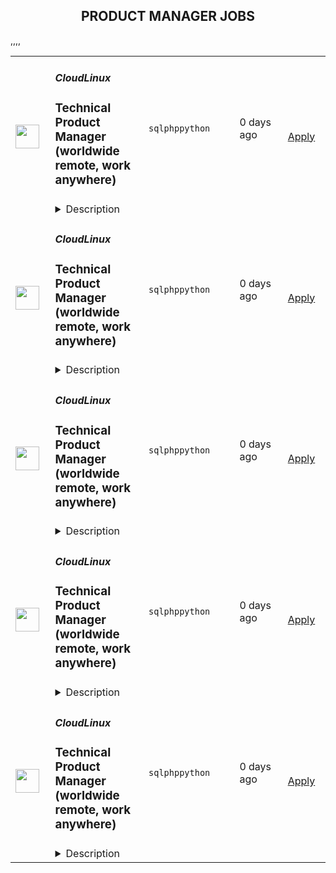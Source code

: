 <div align="center"><h2>PRODUCT MANAGER JOBS</h2></div><table><tr>
                <td width="100" height="100" rowspan="2">
                    <img src="https://avatars.githubusercontent.com/u/16290369?s=200&v=4" width="38px" height="auto">
                </td>
                <td width="300">
                    <h5>CloudLinux</h5>
                    <h3>Technical Product Manager (worldwide remote, work anywhere)</h3>
                </td>
                <td width="300">
                    <code>sql</code><code>php</code><code>python</code>
                </td>
                <td width="200">
                <text>0 days ago</text>
                </td>
                <td width="100" rowspan="2">
                <a href="https://www.realworkfromanywhere.com/jobs/technical-product-manager-worldwide-remote-work-anywhere-cloudlinux-8744" align="right" target="_blank">Apply</a>
                </td>
            </tr>
            <tr>
                <td colspan="3">
                <details><summary>Description</summary>
                <p>CloudLinux is a global, remote-first company. We are driven by our principles: do the right thing, employees first, we are remote first, and we deliver high-volume, low-cost Linux infrastructure and security products that help companies to increase the efficiency of their operations. Every person on our team supports each other and does what we can to ensure we are all successful.</p><p>At TuxCare, a brand of CloudLinux, we build solutions that help organizations secure and extend the life of their critical systems. With our Extended Lifecycle Support for Languages, we provide ongoing security updates and vulnerability patches for end-of-life versions of popular programming languages such as PHP, Python, Java, etc. This allows enterprises to maintain stable application environments without forced migrations, reducing operational risk and cost.</p><p>Our mission is to simplify long-term support for legacy technologies, keeping them secure, compliant, and production-ready.</p><p>For more information, visit our website:<a href="https://tuxcare.com/endless-lifecycle-support/" rel="nofollow noreferrer noopener" class="external"> https://tuxcare.com/endless-lifecycle-support/</a></p><p></p><h3>The Opportunity</h3><p>We're searching for an exceptional <strong>Technical Product Manager</strong> to lead our Prioritization &amp; System Analysis initiatives. This is a core strategic pillar, transforming how our developers design, manage, and extract value from their intricate data ecosystems.</p><p>You’ll lead the analysis and prioritization of vulnerabilities across legacy language runtimes, enabling developers to deliver timely, secure patches with minimal disruption. This role is a unique opportunity to architect the future of data-driven decision-making and drive quantifiable business impact for our diverse client base.</p><h3>As Technical Product Manager you'll:</h3><ul> <li>Own the product vision and patch-release roadmap for delivering security and bug-fix updates to end-of-life versions of key programming languages аnd frameworks (e.g., PHP, Python, Java).</li> <li>Continuously monitor CVE feeds, exploit chatter, and customer telemetry to rank vulnerabilities by risk, turning them into a clear, data-driven backlog for Engineering.</li> <li>Collaborate intimately with clients to understand their business processes, data challenges, and demonstrate how the value of our solutions can secure their operations.</li> <li>Partner cross-functionally with Engineering, Product Management, Client Success, and Sales to ensure alignment and successful product delivery.</li> <li>Leverage expertise in language runtimes, package managers, and CI/CD pipelines to guide tooling and architecture for rapid, reliable patch delivery.</li> <li>Drive the adoption of best practices in secure-development and system reliability by creating compelling blueprints and measuring their impact.</li> <li>Translate complex technical designs and system capabilities into clear value propositions that resonate with both technical and business stakeholders.</li> <li>Build and execute go-to-market strategies with measurable success metrics for our data-focused solutions.</li> <li>Communicate product vision and progress to different development groups across the organization.</li> <li>Useful links: <a href="https://docs.tuxcare.com/els-for-languages/" target="_blank" rel="nofollow noreferrer noopener" class="external">https://docs.tuxcare.com/els-for-languages/</a>  &amp;  <a href="https://cve.tuxcare.com/els/cve" target="_blank" rel="nofollow noreferrer noopener" class="external">https://cve.tuxcare.com/els/cve</a> </li> </ul><p></p><p><strong>Requirements</strong></p><ul> <li>4-6 years of system analysis experience or at similar role&nbsp;&nbsp;</li> <li>An exceptionally strong technical background with deep expertise in data processing (relational, NoSQL, graph), SQL, system design, and the ability to perform complex system analysis to understand data flow and dependencies.</li> <li>Data-driven decision-making abilities with extensive experience in both quantitative and qualitative analysis, especially relating to system performance and data integrity.</li> <li>Strategic thinking capabilities that connect intricate data initiatives to overarching business outcomes and long-term technical sustainability.</li> <li>Exceptional communication skills that allow you to articulate complex architectural concepts, distill insights from system analysis, and tell compelling stories with data to various stakeholders.</li> <li>Client obsession with a talent for uncovering deeply embedded technical and data needs and translating them into robust product opportunities.</li> <li>Comfort with ambiguity and the ability to make rapid, technically sound product decisions with incomplete information.</li> <li>Collaborative influencer who unites release engineering, security research, support, and sales around a single roadmap.</li> </ul><h3></h3><h3>Why You'll Love Working Here</h3><ul> <li>Architectural Impact: Lead product development for foundational data and system capabilities that redefine how businesses operate.</li> <li>Deep Technical Challenges: Dive into complex data structuring, system analysis, and high-performance computing problems.</li> <li>Client Transformation: See your product decisions directly empower major brands to become security enhanced .</li> <li>Growth Opportunity: Be at the forefront of data architecture, advanced analytics, and AI integration across diverse industries.</li> <li>Expert Team: Work with a passionate team dedicated to technical excellence and solving complex engineering challenges.</li> </ul><p><strong>Benefits</strong></p><p><strong>What's in it for you?</strong></p><ul><ul> <li>A focus on professional development.</li> <li>Interesting and challenging projects.</li> <li>Fully remote work with flexible working hours, that allows you to schedule your day and work from any location worldwide.</li> <li>Paid 24 days of vacation per year, 10 days of national holidays, and unlimited sick leaves.</li> <li>Compensation for private medical insurance.</li> <li>Co-working and gym/sports reimbursement.</li> <li>Budget for education.</li> <li>The opportunity to receive a reward for the most innovative idea that the company can patent.</li> </ul></ul><p></p><p><em>By applying for this position, you consent to the processing of your personal data as described in our Privacy Policy (</em><a href="https://cloudlinux.com/candidate-privacy-notice" target="_blank" rel="nofollow noreferrer noopener" class="external"><em>https://cloudlinux.com/candidate-privacy-notice</em></a><em>), which provides detailed information on how we maintain and handle your data.</em></p>
                </details>
                </td>
            </tr>,<tr>
                <td width="100" height="100" rowspan="2">
                    <img src="https://avatars.githubusercontent.com/u/16290369?s=200&v=4" width="38px" height="auto">
                </td>
                <td width="300">
                    <h5>CloudLinux</h5>
                    <h3>Technical Product Manager (worldwide remote, work anywhere)</h3>
                </td>
                <td width="300">
                    <code>sql</code><code>php</code><code>python</code>
                </td>
                <td width="200">
                <text>0 days ago</text>
                </td>
                <td width="100" rowspan="2">
                <a href="https://www.realworkfromanywhere.com/jobs/technical-product-manager-worldwide-remote-work-anywhere-cloudlinux-4886" align="right" target="_blank">Apply</a>
                </td>
            </tr>
            <tr>
                <td colspan="3">
                <details><summary>Description</summary>
                <p>CloudLinux is a global, remote-first company. We are driven by our principles: do the right thing, employees first, we are remote first, and we deliver high-volume, low-cost Linux infrastructure and security products that help companies to increase the efficiency of their operations. Every person on our team supports each other and does what we can to ensure we are all successful.</p><p>At TuxCare, a brand of CloudLinux, we build solutions that help organizations secure and extend the life of their critical systems. With our Extended Lifecycle Support for Languages, we provide ongoing security updates and vulnerability patches for end-of-life versions of popular programming languages such as PHP, Python, Java, etc. This allows enterprises to maintain stable application environments without forced migrations, reducing operational risk and cost.</p><p>Our mission is to simplify long-term support for legacy technologies, keeping them secure, compliant, and production-ready.</p><p>For more information, visit our website:<a href="https://tuxcare.com/endless-lifecycle-support/" rel="nofollow noreferrer noopener" class="external"> https://tuxcare.com/endless-lifecycle-support/</a></p><p></p><h3>The Opportunity</h3><p>We're searching for an exceptional <strong>Technical Product Manager</strong> to lead our Prioritization &amp; System Analysis initiatives. This is a core strategic pillar, transforming how our developers design, manage, and extract value from their intricate data ecosystems.</p><p>You’ll lead the analysis and prioritization of vulnerabilities across legacy language runtimes, enabling developers to deliver timely, secure patches with minimal disruption. This role is a unique opportunity to architect the future of data-driven decision-making and drive quantifiable business impact for our diverse client base.</p><h3>As Technical Product Manager you'll:</h3><ul> <li>Own the product vision and patch-release roadmap for delivering security and bug-fix updates to end-of-life versions of key programming languages аnd frameworks (e.g., PHP, Python, Java).</li> <li>Continuously monitor CVE feeds, exploit chatter, and customer telemetry to rank vulnerabilities by risk, turning them into a clear, data-driven backlog for Engineering.</li> <li>Collaborate intimately with clients to understand their business processes, data challenges, and demonstrate how the value of our solutions can secure their operations.</li> <li>Partner cross-functionally with Engineering, Product Management, Client Success, and Sales to ensure alignment and successful product delivery.</li> <li>Leverage expertise in language runtimes, package managers, and CI/CD pipelines to guide tooling and architecture for rapid, reliable patch delivery.</li> <li>Drive the adoption of best practices in secure-development and system reliability by creating compelling blueprints and measuring their impact.</li> <li>Translate complex technical designs and system capabilities into clear value propositions that resonate with both technical and business stakeholders.</li> <li>Build and execute go-to-market strategies with measurable success metrics for our data-focused solutions.</li> <li>Communicate product vision and progress to different development groups across the organization.</li> <li>Useful links: <a href="https://docs.tuxcare.com/els-for-languages/" target="_blank" rel="nofollow noreferrer noopener" class="external">https://docs.tuxcare.com/els-for-languages/</a>  &amp;  <a href="https://cve.tuxcare.com/els/cve" target="_blank" rel="nofollow noreferrer noopener" class="external">https://cve.tuxcare.com/els/cve</a> </li> </ul><p></p><p><strong>Requirements</strong></p><ul> <li>4-6 years of system analysis experience or at similar role&nbsp;&nbsp;</li> <li>An exceptionally strong technical background with deep expertise in data processing (relational, NoSQL, graph), SQL, system design, and the ability to perform complex system analysis to understand data flow and dependencies.</li> <li>Data-driven decision-making abilities with extensive experience in both quantitative and qualitative analysis, especially relating to system performance and data integrity.</li> <li>Strategic thinking capabilities that connect intricate data initiatives to overarching business outcomes and long-term technical sustainability.</li> <li>Exceptional communication skills that allow you to articulate complex architectural concepts, distill insights from system analysis, and tell compelling stories with data to various stakeholders.</li> <li>Client obsession with a talent for uncovering deeply embedded technical and data needs and translating them into robust product opportunities.</li> <li>Comfort with ambiguity and the ability to make rapid, technically sound product decisions with incomplete information.</li> <li>Collaborative influencer who unites release engineering, security research, support, and sales around a single roadmap.</li> </ul><h3></h3><h3>Why You'll Love Working Here</h3><ul> <li>Architectural Impact: Lead product development for foundational data and system capabilities that redefine how businesses operate.</li> <li>Deep Technical Challenges: Dive into complex data structuring, system analysis, and high-performance computing problems.</li> <li>Client Transformation: See your product decisions directly empower major brands to become security enhanced .</li> <li>Growth Opportunity: Be at the forefront of data architecture, advanced analytics, and AI integration across diverse industries.</li> <li>Expert Team: Work with a passionate team dedicated to technical excellence and solving complex engineering challenges.</li> </ul><p><strong>Benefits</strong></p><p><strong>What's in it for you?</strong></p><ul><ul> <li>A focus on professional development.</li> <li>Interesting and challenging projects.</li> <li>Fully remote work with flexible working hours, that allows you to schedule your day and work from any location worldwide.</li> <li>Paid 24 days of vacation per year, 10 days of national holidays, and unlimited sick leaves.</li> <li>Compensation for private medical insurance.</li> <li>Co-working and gym/sports reimbursement.</li> <li>Budget for education.</li> <li>The opportunity to receive a reward for the most innovative idea that the company can patent.</li> </ul></ul><p></p><p><em>By applying for this position, you consent to the processing of your personal data as described in our Privacy Policy (</em><a href="https://cloudlinux.com/candidate-privacy-notice" target="_blank" rel="nofollow noreferrer noopener" class="external"><em>https://cloudlinux.com/candidate-privacy-notice</em></a><em>), which provides detailed information on how we maintain and handle your data.</em></p>
                </details>
                </td>
            </tr>,<tr>
                <td width="100" height="100" rowspan="2">
                    <img src="https://avatars.githubusercontent.com/u/16290369?s=200&v=4" width="38px" height="auto">
                </td>
                <td width="300">
                    <h5>CloudLinux</h5>
                    <h3>Technical Product Manager (worldwide remote, work anywhere)</h3>
                </td>
                <td width="300">
                    <code>sql</code><code>php</code><code>python</code>
                </td>
                <td width="200">
                <text>0 days ago</text>
                </td>
                <td width="100" rowspan="2">
                <a href="https://www.realworkfromanywhere.com/jobs/technical-product-manager-worldwide-remote-work-anywhere-cloudlinux-375" align="right" target="_blank">Apply</a>
                </td>
            </tr>
            <tr>
                <td colspan="3">
                <details><summary>Description</summary>
                <p>CloudLinux is a global, remote-first company. We are driven by our principles: do the right thing, employees first, we are remote first, and we deliver high-volume, low-cost Linux infrastructure and security products that help companies to increase the efficiency of their operations. Every person on our team supports each other and does what we can to ensure we are all successful.</p><p>At TuxCare, a brand of CloudLinux, we build solutions that help organizations secure and extend the life of their critical systems. With our Extended Lifecycle Support for Languages, we provide ongoing security updates and vulnerability patches for end-of-life versions of popular programming languages such as PHP, Python, Java, etc. This allows enterprises to maintain stable application environments without forced migrations, reducing operational risk and cost.</p><p>Our mission is to simplify long-term support for legacy technologies, keeping them secure, compliant, and production-ready.</p><p>For more information, visit our website:<a href="https://tuxcare.com/endless-lifecycle-support/" rel="nofollow noreferrer noopener" class="external"> https://tuxcare.com/endless-lifecycle-support/</a></p><p></p><h3>The Opportunity</h3><p>We're searching for an exceptional <strong>Technical Product Manager</strong> to lead our Prioritization &amp; System Analysis initiatives. This is a core strategic pillar, transforming how our developers design, manage, and extract value from their intricate data ecosystems.</p><p>You’ll lead the analysis and prioritization of vulnerabilities across legacy language runtimes, enabling developers to deliver timely, secure patches with minimal disruption. This role is a unique opportunity to architect the future of data-driven decision-making and drive quantifiable business impact for our diverse client base.</p><h3>As Technical Product Manager you'll:</h3><ul> <li>Own the product vision and patch-release roadmap for delivering security and bug-fix updates to end-of-life versions of key programming languages аnd frameworks (e.g., PHP, Python, Java).</li> <li>Continuously monitor CVE feeds, exploit chatter, and customer telemetry to rank vulnerabilities by risk, turning them into a clear, data-driven backlog for Engineering.</li> <li>Collaborate intimately with clients to understand their business processes, data challenges, and demonstrate how the value of our solutions can secure their operations.</li> <li>Partner cross-functionally with Engineering, Product Management, Client Success, and Sales to ensure alignment and successful product delivery.</li> <li>Leverage expertise in language runtimes, package managers, and CI/CD pipelines to guide tooling and architecture for rapid, reliable patch delivery.</li> <li>Drive the adoption of best practices in secure-development and system reliability by creating compelling blueprints and measuring their impact.</li> <li>Translate complex technical designs and system capabilities into clear value propositions that resonate with both technical and business stakeholders.</li> <li>Build and execute go-to-market strategies with measurable success metrics for our data-focused solutions.</li> <li>Communicate product vision and progress to different development groups across the organization.</li> <li>Useful links: <a href="https://docs.tuxcare.com/els-for-languages/" target="_blank" rel="nofollow noreferrer noopener" class="external">https://docs.tuxcare.com/els-for-languages/</a>  &amp;  <a href="https://cve.tuxcare.com/els/cve" target="_blank" rel="nofollow noreferrer noopener" class="external">https://cve.tuxcare.com/els/cve</a> </li> </ul><p></p><p><strong>Requirements</strong></p><ul> <li>4-6 years of system analysis experience or at similar role&nbsp;&nbsp;</li> <li>An exceptionally strong technical background with deep expertise in data processing (relational, NoSQL, graph), SQL, system design, and the ability to perform complex system analysis to understand data flow and dependencies.</li> <li>Data-driven decision-making abilities with extensive experience in both quantitative and qualitative analysis, especially relating to system performance and data integrity.</li> <li>Strategic thinking capabilities that connect intricate data initiatives to overarching business outcomes and long-term technical sustainability.</li> <li>Exceptional communication skills that allow you to articulate complex architectural concepts, distill insights from system analysis, and tell compelling stories with data to various stakeholders.</li> <li>Client obsession with a talent for uncovering deeply embedded technical and data needs and translating them into robust product opportunities.</li> <li>Comfort with ambiguity and the ability to make rapid, technically sound product decisions with incomplete information.</li> <li>Collaborative influencer who unites release engineering, security research, support, and sales around a single roadmap.</li> </ul><h3></h3><h3>Why You'll Love Working Here</h3><ul> <li>Architectural Impact: Lead product development for foundational data and system capabilities that redefine how businesses operate.</li> <li>Deep Technical Challenges: Dive into complex data structuring, system analysis, and high-performance computing problems.</li> <li>Client Transformation: See your product decisions directly empower major brands to become security enhanced .</li> <li>Growth Opportunity: Be at the forefront of data architecture, advanced analytics, and AI integration across diverse industries.</li> <li>Expert Team: Work with a passionate team dedicated to technical excellence and solving complex engineering challenges.</li> </ul><p><strong>Benefits</strong></p><p><strong>What's in it for you?</strong></p><ul><ul> <li>A focus on professional development.</li> <li>Interesting and challenging projects.</li> <li>Fully remote work with flexible working hours, that allows you to schedule your day and work from any location worldwide.</li> <li>Paid 24 days of vacation per year, 10 days of national holidays, and unlimited sick leaves.</li> <li>Compensation for private medical insurance.</li> <li>Co-working and gym/sports reimbursement.</li> <li>Budget for education.</li> <li>The opportunity to receive a reward for the most innovative idea that the company can patent.</li> </ul></ul><p></p><p><em>By applying for this position, you consent to the processing of your personal data as described in our Privacy Policy (</em><a href="https://cloudlinux.com/candidate-privacy-notice" target="_blank" rel="nofollow noreferrer noopener" class="external"><em>https://cloudlinux.com/candidate-privacy-notice</em></a><em>), which provides detailed information on how we maintain and handle your data.</em></p>
                </details>
                </td>
            </tr>,<tr>
                <td width="100" height="100" rowspan="2">
                    <img src="https://avatars.githubusercontent.com/u/16290369?s=200&v=4" width="38px" height="auto">
                </td>
                <td width="300">
                    <h5>CloudLinux</h5>
                    <h3>Technical Product Manager (worldwide remote, work anywhere)</h3>
                </td>
                <td width="300">
                    <code>sql</code><code>php</code><code>python</code>
                </td>
                <td width="200">
                <text>0 days ago</text>
                </td>
                <td width="100" rowspan="2">
                <a href="https://www.realworkfromanywhere.com/jobs/technical-product-manager-worldwide-remote-work-anywhere-cloudlinux-4962" align="right" target="_blank">Apply</a>
                </td>
            </tr>
            <tr>
                <td colspan="3">
                <details><summary>Description</summary>
                <p>CloudLinux is a global, remote-first company. We are driven by our principles: do the right thing, employees first, we are remote first, and we deliver high-volume, low-cost Linux infrastructure and security products that help companies to increase the efficiency of their operations. Every person on our team supports each other and does what we can to ensure we are all successful.</p><p>At TuxCare, a brand of CloudLinux, we build solutions that help organizations secure and extend the life of their critical systems. With our Extended Lifecycle Support for Languages, we provide ongoing security updates and vulnerability patches for end-of-life versions of popular programming languages such as PHP, Python, Java, etc. This allows enterprises to maintain stable application environments without forced migrations, reducing operational risk and cost.</p><p>Our mission is to simplify long-term support for legacy technologies, keeping them secure, compliant, and production-ready.</p><p>For more information, visit our website:<a href="https://tuxcare.com/endless-lifecycle-support/" rel="nofollow noreferrer noopener" class="external"> https://tuxcare.com/endless-lifecycle-support/</a></p><p></p><h3>The Opportunity</h3><p>We're searching for an exceptional <strong>Technical Product Manager</strong> to lead our Prioritization &amp; System Analysis initiatives. This is a core strategic pillar, transforming how our developers design, manage, and extract value from their intricate data ecosystems.</p><p>You’ll lead the analysis and prioritization of vulnerabilities across legacy language runtimes, enabling developers to deliver timely, secure patches with minimal disruption. This role is a unique opportunity to architect the future of data-driven decision-making and drive quantifiable business impact for our diverse client base.</p><h3>As Technical Product Manager you'll:</h3><ul> <li>Own the product vision and patch-release roadmap for delivering security and bug-fix updates to end-of-life versions of key programming languages аnd frameworks (e.g., PHP, Python, Java).</li> <li>Continuously monitor CVE feeds, exploit chatter, and customer telemetry to rank vulnerabilities by risk, turning them into a clear, data-driven backlog for Engineering.</li> <li>Collaborate intimately with clients to understand their business processes, data challenges, and demonstrate how the value of our solutions can secure their operations.</li> <li>Partner cross-functionally with Engineering, Product Management, Client Success, and Sales to ensure alignment and successful product delivery.</li> <li>Leverage expertise in language runtimes, package managers, and CI/CD pipelines to guide tooling and architecture for rapid, reliable patch delivery.</li> <li>Drive the adoption of best practices in secure-development and system reliability by creating compelling blueprints and measuring their impact.</li> <li>Translate complex technical designs and system capabilities into clear value propositions that resonate with both technical and business stakeholders.</li> <li>Build and execute go-to-market strategies with measurable success metrics for our data-focused solutions.</li> <li>Communicate product vision and progress to different development groups across the organization.</li> <li>Useful links: <a href="https://docs.tuxcare.com/els-for-languages/" target="_blank" rel="nofollow noreferrer noopener" class="external">https://docs.tuxcare.com/els-for-languages/</a>  &amp;  <a href="https://cve.tuxcare.com/els/cve" target="_blank" rel="nofollow noreferrer noopener" class="external">https://cve.tuxcare.com/els/cve</a> </li> </ul><p></p><p><strong>Requirements</strong></p><ul> <li>4-6 years of system analysis experience or at similar role&nbsp;&nbsp;</li> <li>An exceptionally strong technical background with deep expertise in data processing (relational, NoSQL, graph), SQL, system design, and the ability to perform complex system analysis to understand data flow and dependencies.</li> <li>Data-driven decision-making abilities with extensive experience in both quantitative and qualitative analysis, especially relating to system performance and data integrity.</li> <li>Strategic thinking capabilities that connect intricate data initiatives to overarching business outcomes and long-term technical sustainability.</li> <li>Exceptional communication skills that allow you to articulate complex architectural concepts, distill insights from system analysis, and tell compelling stories with data to various stakeholders.</li> <li>Client obsession with a talent for uncovering deeply embedded technical and data needs and translating them into robust product opportunities.</li> <li>Comfort with ambiguity and the ability to make rapid, technically sound product decisions with incomplete information.</li> <li>Collaborative influencer who unites release engineering, security research, support, and sales around a single roadmap.</li> </ul><h3></h3><h3>Why You'll Love Working Here</h3><ul> <li>Architectural Impact: Lead product development for foundational data and system capabilities that redefine how businesses operate.</li> <li>Deep Technical Challenges: Dive into complex data structuring, system analysis, and high-performance computing problems.</li> <li>Client Transformation: See your product decisions directly empower major brands to become security enhanced .</li> <li>Growth Opportunity: Be at the forefront of data architecture, advanced analytics, and AI integration across diverse industries.</li> <li>Expert Team: Work with a passionate team dedicated to technical excellence and solving complex engineering challenges.</li> </ul><p><strong>Benefits</strong></p><p><strong>What's in it for you?</strong></p><ul><ul> <li>A focus on professional development.</li> <li>Interesting and challenging projects.</li> <li>Fully remote work with flexible working hours, that allows you to schedule your day and work from any location worldwide.</li> <li>Paid 24 days of vacation per year, 10 days of national holidays, and unlimited sick leaves.</li> <li>Compensation for private medical insurance.</li> <li>Co-working and gym/sports reimbursement.</li> <li>Budget for education.</li> <li>The opportunity to receive a reward for the most innovative idea that the company can patent.</li> </ul></ul><p></p><p><em>By applying for this position, you consent to the processing of your personal data as described in our Privacy Policy (</em><a href="https://cloudlinux.com/candidate-privacy-notice" target="_blank" rel="nofollow noreferrer noopener" class="external"><em>https://cloudlinux.com/candidate-privacy-notice</em></a><em>), which provides detailed information on how we maintain and handle your data.</em></p>
                </details>
                </td>
            </tr>,<tr>
                <td width="100" height="100" rowspan="2">
                    <img src="https://avatars.githubusercontent.com/u/16290369?s=200&v=4" width="38px" height="auto">
                </td>
                <td width="300">
                    <h5>CloudLinux</h5>
                    <h3>Technical Product Manager (worldwide remote, work anywhere)</h3>
                </td>
                <td width="300">
                    <code>sql</code><code>php</code><code>python</code>
                </td>
                <td width="200">
                <text>0 days ago</text>
                </td>
                <td width="100" rowspan="2">
                <a href="https://www.realworkfromanywhere.com/jobs/technical-product-manager-worldwide-remote-work-anywhere-cloudlinux-1085" align="right" target="_blank">Apply</a>
                </td>
            </tr>
            <tr>
                <td colspan="3">
                <details><summary>Description</summary>
                <p>CloudLinux is a global, remote-first company. We are driven by our principles: do the right thing, employees first, we are remote first, and we deliver high-volume, low-cost Linux infrastructure and security products that help companies to increase the efficiency of their operations. Every person on our team supports each other and does what we can to ensure we are all successful.</p><p>At TuxCare, a brand of CloudLinux, we build solutions that help organizations secure and extend the life of their critical systems. With our Extended Lifecycle Support for Languages, we provide ongoing security updates and vulnerability patches for end-of-life versions of popular programming languages such as PHP, Python, Java, etc. This allows enterprises to maintain stable application environments without forced migrations, reducing operational risk and cost.</p><p>Our mission is to simplify long-term support for legacy technologies, keeping them secure, compliant, and production-ready.</p><p>For more information, visit our website:<a href="https://tuxcare.com/endless-lifecycle-support/" rel="nofollow noreferrer noopener" class="external"> https://tuxcare.com/endless-lifecycle-support/</a></p><p></p><h3>The Opportunity</h3><p>We're searching for an exceptional <strong>Technical Product Manager</strong> to lead our Prioritization &amp; System Analysis initiatives. This is a core strategic pillar, transforming how our developers design, manage, and extract value from their intricate data ecosystems.</p><p>You’ll lead the analysis and prioritization of vulnerabilities across legacy language runtimes, enabling developers to deliver timely, secure patches with minimal disruption. This role is a unique opportunity to architect the future of data-driven decision-making and drive quantifiable business impact for our diverse client base.</p><h3>As Technical Product Manager you'll:</h3><ul> <li>Own the product vision and patch-release roadmap for delivering security and bug-fix updates to end-of-life versions of key programming languages аnd frameworks (e.g., PHP, Python, Java).</li> <li>Continuously monitor CVE feeds, exploit chatter, and customer telemetry to rank vulnerabilities by risk, turning them into a clear, data-driven backlog for Engineering.</li> <li>Collaborate intimately with clients to understand their business processes, data challenges, and demonstrate how the value of our solutions can secure their operations.</li> <li>Partner cross-functionally with Engineering, Product Management, Client Success, and Sales to ensure alignment and successful product delivery.</li> <li>Leverage expertise in language runtimes, package managers, and CI/CD pipelines to guide tooling and architecture for rapid, reliable patch delivery.</li> <li>Drive the adoption of best practices in secure-development and system reliability by creating compelling blueprints and measuring their impact.</li> <li>Translate complex technical designs and system capabilities into clear value propositions that resonate with both technical and business stakeholders.</li> <li>Build and execute go-to-market strategies with measurable success metrics for our data-focused solutions.</li> <li>Communicate product vision and progress to different development groups across the organization.</li> <li>Useful links: <a href="https://docs.tuxcare.com/els-for-languages/" target="_blank" rel="nofollow noreferrer noopener" class="external">https://docs.tuxcare.com/els-for-languages/</a>  &amp;  <a href="https://cve.tuxcare.com/els/cve" target="_blank" rel="nofollow noreferrer noopener" class="external">https://cve.tuxcare.com/els/cve</a> </li> </ul><p></p><p><strong>Requirements</strong></p><ul> <li>4-6 years of system analysis experience or at similar role&nbsp;&nbsp;</li> <li>An exceptionally strong technical background with deep expertise in data processing (relational, NoSQL, graph), SQL, system design, and the ability to perform complex system analysis to understand data flow and dependencies.</li> <li>Data-driven decision-making abilities with extensive experience in both quantitative and qualitative analysis, especially relating to system performance and data integrity.</li> <li>Strategic thinking capabilities that connect intricate data initiatives to overarching business outcomes and long-term technical sustainability.</li> <li>Exceptional communication skills that allow you to articulate complex architectural concepts, distill insights from system analysis, and tell compelling stories with data to various stakeholders.</li> <li>Client obsession with a talent for uncovering deeply embedded technical and data needs and translating them into robust product opportunities.</li> <li>Comfort with ambiguity and the ability to make rapid, technically sound product decisions with incomplete information.</li> <li>Collaborative influencer who unites release engineering, security research, support, and sales around a single roadmap.</li> </ul><h3></h3><h3>Why You'll Love Working Here</h3><ul> <li>Architectural Impact: Lead product development for foundational data and system capabilities that redefine how businesses operate.</li> <li>Deep Technical Challenges: Dive into complex data structuring, system analysis, and high-performance computing problems.</li> <li>Client Transformation: See your product decisions directly empower major brands to become security enhanced .</li> <li>Growth Opportunity: Be at the forefront of data architecture, advanced analytics, and AI integration across diverse industries.</li> <li>Expert Team: Work with a passionate team dedicated to technical excellence and solving complex engineering challenges.</li> </ul><p><strong>Benefits</strong></p><p><strong>What's in it for you?</strong></p><ul><ul> <li>A focus on professional development.</li> <li>Interesting and challenging projects.</li> <li>Fully remote work with flexible working hours, that allows you to schedule your day and work from any location worldwide.</li> <li>Paid 24 days of vacation per year, 10 days of national holidays, and unlimited sick leaves.</li> <li>Compensation for private medical insurance.</li> <li>Co-working and gym/sports reimbursement.</li> <li>Budget for education.</li> <li>The opportunity to receive a reward for the most innovative idea that the company can patent.</li> </ul></ul><p></p><p><em>By applying for this position, you consent to the processing of your personal data as described in our Privacy Policy (</em><a href="https://cloudlinux.com/candidate-privacy-notice" target="_blank" rel="nofollow noreferrer noopener" class="external"><em>https://cloudlinux.com/candidate-privacy-notice</em></a><em>), which provides detailed information on how we maintain and handle your data.</em></p>
                </details>
                </td>
            </tr></table>